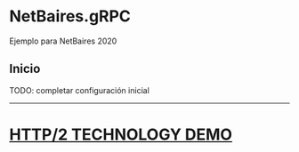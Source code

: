 # NetBaires.gRPC
Ejemplo para NetBaires 2020

## Inicio
TODO: completar configuración inicial


---- 

# [HTTP/2 TECHNOLOGY DEMO](http://www.http2demo.io/)
